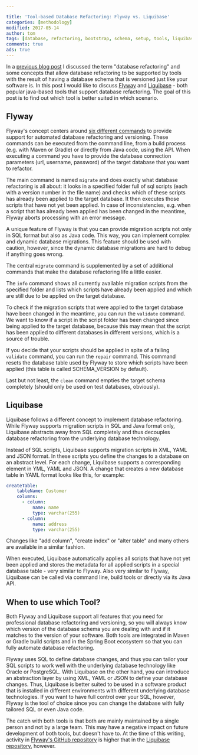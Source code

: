 ```yaml
---

title: 'Tool-based Database Refactoring: Flyway vs. Liquibase'
categories: [methodology]
modified: 2017-05-14
author: tom
tags: [database, refactoring, bootstrap, schema, setup, tools, liquibase, flyway, sql, script, automatic]
comments: true
ads: true
---
```


In a [previous blog post](/tool-based-database-refactoring/) I discussed the term "database refactoring" and some concepts that allow
database refactoring to be supported by tools with the result of having a database schema that is 
versioned just like your software is. In this post I would like to discuss [Flyway](https://flywaydb.org/)
and [Liquibase](http://www.liquibase.org/) - 
both popular java-based tools that support database refactoring. The goal of this post is to
find out which tool is better suited in which scenario.

## Flyway
Flyway's concept centers around [six different commands](https://flywaydb.org/documentation/)
to provide support for automated database refactoring and versioning. These commands can be 
executed from the command line, from a build process (e.g. with Maven or Gradle) or directly
from Java code, using the API. When executing a command you have to provide the database
connection parameters (url, username, password) of the target database that you want to
refactor. 

The main command is named `migrate` and does exactly what database refactoring is all about:
it looks in a specified folder full of sql scripts (each with a version number in the file name)
and checks which of these scripts has already been applied to the target database. It then 
executes those scripts that have not yet been applied. In case of inconsistencies, e.g. when
a script that has already been applied has been changed in the meantime, Flyway aborts processing
with an error message.

A unique feature of Flyway is that you can provide migration scripts not only in SQL format
but also as Java code. This way, you can implement complex and dynamic database migrations.
This feature should be used with caution, however, since the dynamic database migrations are
hard to debug if anything goes wrong.

The central `migrate` command is supplemented by a set of additional commands that make
the database refactoring life a little easier. 

The `info` command
shows all currently available migration scripts from the specified folder and lists which scripts
have already been applied and which are still due to be applied on the target database.
 
To check if the migration scripts that were applied to the target database have been changed 
in the meantime, you can run the `validate` command. We want to know if a script in the script folder has been
changed since being applied to the target database, because this may mean that the script has been
applied to different databases in different versions, which is a source of trouble.

If you decide that your scripts should be applied in spite of a failing `validate` command, you can
run the `repair` command. This command resets the database table used by Flyway to store which
scripts have been applied (this table is called SCHEMA_VERSION by default).

Last but not least, the `clean` command empties the target schema completely (should only be used on test 
databases, obviously).

## Liquibase

Liquibase follows a different concept to implement database refactoring. While Flyway supports 
migration scripts in SQL and Java format only, Liquibase abstracts away from SQL completely and
thus decouples database refactoring from the underlying database technology.

Instead of SQL scripts, Liquibase supports migration scripts in XML, YAML and JSON format.
In these scripts you define the changes to a database on an abstract level. For each change,
Liquibase supports a corresponding element in YML, YAML and JSON. A change that creates a new
database table in YAML format looks like this, for example:

```yaml
createTable:
    tableName: Customer      
    columns:
      - column:
          name: name
          type: varchar(255)
      - column:
          name: address
          type: varchar(255)
```

Changes like "add column", "create index" or "alter table" and many others are available
in a similar fashion.

When executed, Liquibase automatically applies all scripts that have not yet been
applied and stores the metadata for all applied scripts in a special database table - very similar to Flyway.
Also very similar to Flyway, Liquibase can be called via command line, build tools or directly
via its Java API.

## When to use which Tool?

Both Flyway and Liquibase support all features that you need for professional database refactoring and
versioning, so you will always know which version of the database schema you are
dealing with and if it matches to the version of your software. Both tools are integrated in
Maven or Gradle build scripts and in the Spring Boot ecosystem so that you can fully automate
database refactoring.
 
Flyway uses SQL to define database changes, and thus you can tailor your SQL scripts to work
well with the underlying database technology like Oracle or PostgreSQL. With Liquibase on the other
hand, you can introduce an abstraction layer by using XML, YAML or JSON to define your database changes.
Thus, Liquibase is better suited to be used in a software product that is installed in different
environments with different underlying database technologies. If you want to have full control
over your SQL, however, Flyway is the tool of choice since you can change the database with
fully tailored SQL or even Java code.

The catch with both tools is that both are mainly maintained by a single person and not by a
large team. This may have a negative impact on future development of both tools, but doesn't have
to. At the time of this writing, activity in [Flyway's GitHub repository](https://github.com/flyway) is higher that in the
[Liquibase repository](https://github.com/liquibase), however.
 



